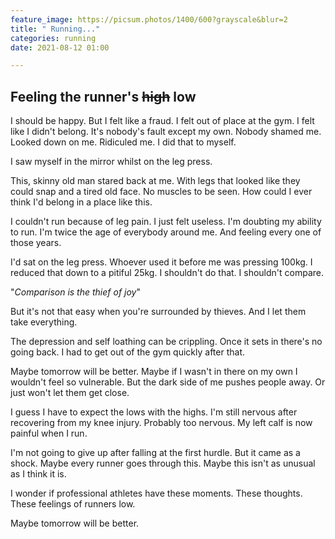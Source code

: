 ```yaml
---
feature_image: https://picsum.photos/1400/600?grayscale&blur=2
title: " Running..."
categories: running
date: 2021-08-12 01:00

---
```

## Feeling the runner's ~~high~~ low

I should be happy. But I felt like a fraud. I felt out of place at the gym. I felt like I didn't belong. It's nobody's fault except my own. Nobody shamed me. Looked down on me. Ridiculed me. I did that to myself.

I saw myself in the mirror whilst on the leg press. 

This, skinny old man stared back at me. With legs that looked like they could snap and a tired old face. No muscles to be seen. How could I ever think I'd belong in a place like this.

I couldn't run because of leg pain. I just felt useless. I'm doubting my ability to run. I'm twice the age of everybody around me. And feeling every one of those years.

I'd sat on the leg press. Whoever used it before me was pressing 100kg. I reduced that down to a pitiful 25kg. I shouldn't do that. I shouldn't compare. 

"_Comparison is the thief of joy_"

But it's not that easy when you're surrounded by thieves. And I let them take everything. 

The depression and self loathing can be crippling. Once it sets in there's no going back. I had to get out of the gym quickly after that. 

Maybe tomorrow will be better. Maybe if I wasn't in there on my own I wouldn't feel so vulnerable. But the dark side of me pushes people away. Or just won't let them get close. 

I guess I have to expect the lows with the highs. I'm still nervous after recovering from my knee injury. Probably too nervous. My left calf is now painful when I run. 

I'm not going to give up after falling at the first hurdle. But it came as a shock. Maybe every runner goes through this. Maybe this isn't as unusual as I think it is. 

I wonder if professional athletes have these moments. These thoughts. These feelings of runners low. 

Maybe tomorrow will be better. 
